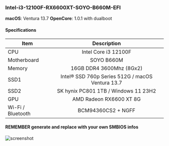 ### Intel-i3-12100F-RX6600XT-SOYO-B660M-EFI

**macOS**: Ventura 13.7
**OpenCore**: 1.0.1 with dualboot

#### Specifications
|Item|Description|
|-|:-------:|
|CPU|Intel Core i3 12100F|
|Motherboard|SOYO B660M|
|Memory|16GB DDR4 3600Mhz (8Gx2)|
|SSD1|Intel® SSD 760p Series 512G / macOS Ventura 13.7|
|SSD2|SK hynix PC801 1TB / Windows 11 23H2|
|GPU|AMD Radeon RX6600 XT 8G|
|Wi-Fi / Bluetooth|BCM94360CS2 + NGFF|

#### REMEMBER generate and replace with your own SMBIOS infos

![screenshot](https://raw.githubusercontent.com/suxiaogang/Intel-i3-12100F-B660M-RX6600XT-EFI/refs/heads/main/images/macOS%2013.7.jpg)
